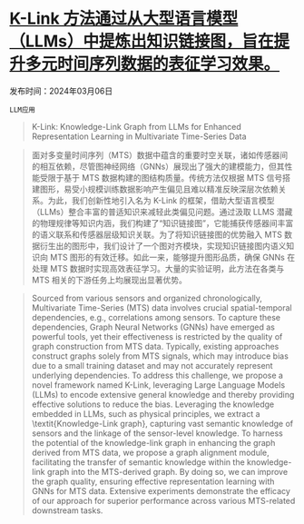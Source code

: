 # [K-Link 方法通过从大型语言模型（LLMs）中提炼出知识链接图，旨在提升多元时间序列数据的表征学习效果。](https://arxiv.org/abs/2403.03645)

发布时间：2024年03月06日

`LLM应用`

> K-Link: Knowledge-Link Graph from LLMs for Enhanced Representation Learning in Multivariate Time-Series Data

> 面对多变量时间序列（MTS）数据中蕴含的重要时空关联，诸如传感器间的相互依赖，尽管图神经网络（GNNs）展现出了强大的建模能力，但其性能受限于基于 MTS 数据构建的图结构质量。传统方法仅根据 MTS 信号搭建图形，易受小规模训练数据影响产生偏见且难以精准反映深层次依赖关系。为此，我们创新性地引入名为 K-Link 的框架，借助大型语言模型（LLMs）整合丰富的普适知识来减轻此类偏见问题。通过汲取 LLMS 潜藏的物理规律等知识内涵，我们构建了“知识链接图”，它能捕获传感器间丰富的语义联系和传感器层级知识关联。为了将知识链接图的优势融入 MTS 数据衍生出的图形中，我们设计了一个图对齐模块，实现知识链接图内语义知识向 MTS 图形的有效迁移。如此一来，能够提升图形品质，确保 GNNs 在处理 MTS 数据时实现高效表征学习。大量的实验证明，此方法在各类与 MTS 相关的下游任务上均展现出显著优势。

> Sourced from various sensors and organized chronologically, Multivariate Time-Series (MTS) data involves crucial spatial-temporal dependencies, e.g., correlations among sensors. To capture these dependencies, Graph Neural Networks (GNNs) have emerged as powerful tools, yet their effectiveness is restricted by the quality of graph construction from MTS data. Typically, existing approaches construct graphs solely from MTS signals, which may introduce bias due to a small training dataset and may not accurately represent underlying dependencies. To address this challenge, we propose a novel framework named K-Link, leveraging Large Language Models (LLMs) to encode extensive general knowledge and thereby providing effective solutions to reduce the bias. Leveraging the knowledge embedded in LLMs, such as physical principles, we extract a \textit{Knowledge-Link graph}, capturing vast semantic knowledge of sensors and the linkage of the sensor-level knowledge. To harness the potential of the knowledge-link graph in enhancing the graph derived from MTS data, we propose a graph alignment module, facilitating the transfer of semantic knowledge within the knowledge-link graph into the MTS-derived graph. By doing so, we can improve the graph quality, ensuring effective representation learning with GNNs for MTS data. Extensive experiments demonstrate the efficacy of our approach for superior performance across various MTS-related downstream tasks.